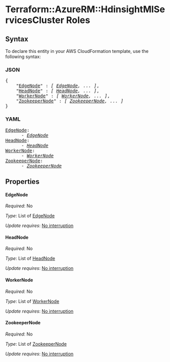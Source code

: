 # Terraform::AzureRM::HdinsightMlServicesCluster Roles

## Syntax

To declare this entity in your AWS CloudFormation template, use the following syntax:

### JSON

<pre>
{
    "<a href="#edgenode" title="EdgeNode">EdgeNode</a>" : <i>[ <a href="roles-edgenode.md">EdgeNode</a>, ... ]</i>,
    "<a href="#headnode" title="HeadNode">HeadNode</a>" : <i>[ <a href="roles-headnode.md">HeadNode</a>, ... ]</i>,
    "<a href="#workernode" title="WorkerNode">WorkerNode</a>" : <i>[ <a href="roles-workernode.md">WorkerNode</a>, ... ]</i>,
    "<a href="#zookeepernode" title="ZookeeperNode">ZookeeperNode</a>" : <i>[ <a href="roles-zookeepernode.md">ZookeeperNode</a>, ... ]</i>
}
</pre>

### YAML

<pre>
<a href="#edgenode" title="EdgeNode">EdgeNode</a>: <i>
      - <a href="roles-edgenode.md">EdgeNode</a></i>
<a href="#headnode" title="HeadNode">HeadNode</a>: <i>
      - <a href="roles-headnode.md">HeadNode</a></i>
<a href="#workernode" title="WorkerNode">WorkerNode</a>: <i>
      - <a href="roles-workernode.md">WorkerNode</a></i>
<a href="#zookeepernode" title="ZookeeperNode">ZookeeperNode</a>: <i>
      - <a href="roles-zookeepernode.md">ZookeeperNode</a></i>
</pre>

## Properties

#### EdgeNode

_Required_: No

_Type_: List of <a href="roles-edgenode.md">EdgeNode</a>

_Update requires_: [No interruption](https://docs.aws.amazon.com/AWSCloudFormation/latest/UserGuide/using-cfn-updating-stacks-update-behaviors.html#update-no-interrupt)

#### HeadNode

_Required_: No

_Type_: List of <a href="roles-headnode.md">HeadNode</a>

_Update requires_: [No interruption](https://docs.aws.amazon.com/AWSCloudFormation/latest/UserGuide/using-cfn-updating-stacks-update-behaviors.html#update-no-interrupt)

#### WorkerNode

_Required_: No

_Type_: List of <a href="roles-workernode.md">WorkerNode</a>

_Update requires_: [No interruption](https://docs.aws.amazon.com/AWSCloudFormation/latest/UserGuide/using-cfn-updating-stacks-update-behaviors.html#update-no-interrupt)

#### ZookeeperNode

_Required_: No

_Type_: List of <a href="roles-zookeepernode.md">ZookeeperNode</a>

_Update requires_: [No interruption](https://docs.aws.amazon.com/AWSCloudFormation/latest/UserGuide/using-cfn-updating-stacks-update-behaviors.html#update-no-interrupt)

